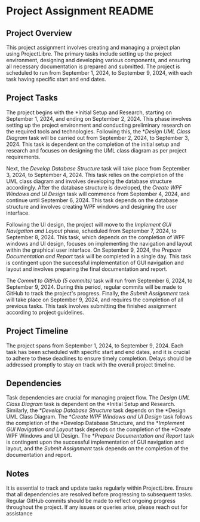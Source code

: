 # Project Assignment README

## Project Overview

This project assignment involves creating and managing a project plan using ProjectLibre. The primary tasks include setting up the project environment, designing and developing various components, and ensuring all necessary documentation is prepared and submitted. The project is scheduled to run from September 1, 2024, to September 9, 2024, with each task having specific start and end dates.

## Project Tasks

The project begins with the *Initial Setup and Research, starting on September 1, 2024, and ending on September 2, 2024. This phase involves setting up the project environment and conducting preliminary research on the required tools and technologies. Following this, the **Design UML Class Diagram* task will be carried out from September 2, 2024, to September 3, 2024. This task is dependent on the completion of the initial setup and research and focuses on designing the UML class diagram as per project requirements.

Next, the *Develop Database Structure* task will take place from September 3, 2024, to September 4, 2024. This task relies on the completion of the UML class diagram and involves developing the database structure accordingly. After the database structure is developed, the *Create WPF Windows and UI Design* task will commence from September 4, 2024, and continue until September 6, 2024. This task depends on the database structure and involves creating WPF windows and designing the user interface.

Following the UI design, the project will move to the *Implement GUI Navigation and Layout* phase, scheduled from September 7, 2024, to September 8, 2024. This task, which depends on the completion of WPF windows and UI design, focuses on implementing the navigation and layout within the graphical user interface. On September 9, 2024, the *Prepare Documentation and Report* task will be completed in a single day. This task is contingent upon the successful implementation of GUI navigation and layout and involves preparing the final documentation and report.

The *Commit to GitHub (5 commits)* task will run from September 6, 2024, to September 9, 2024. During this period, regular commits will be made to GitHub to track the project's progress. Finally, the *Submit Assignment* task will take place on September 9, 2024, and requires the completion of all previous tasks. This task involves submitting the finished assignment according to project guidelines.

## Project Timeline

The project spans from September 1, 2024, to September 9, 2024. Each task has been scheduled with specific start and end dates, and it is crucial to adhere to these deadlines to ensure timely completion. Delays should be addressed promptly to stay on track with the overall project timeline.

## Dependencies

Task dependencies are crucial for managing project flow. The *Design UML Class Diagram* task is dependent on the *Initial Setup and Research. Similarly, the **Develop Database Structure* task depends on the *Design UML Class Diagram. The **Create WPF Windows and UI Design* task follows the completion of the *Develop Database Structure, and the **Implement GUI Navigation and Layout* task depends on the completion of the *Create WPF Windows and UI Design. The **Prepare Documentation and Report* task is contingent upon the successful implementation of GUI navigation and layout, and the *Submit Assignment* task depends on the completion of the documentation and report.

## Notes

It is essential to track and update tasks regularly within ProjectLibre. Ensure that all dependencies are resolved before progressing to subsequent tasks. Regular GitHub commits should be made to reflect ongoing progress throughout the project. If any issues or queries arise, please reach out for assistance
